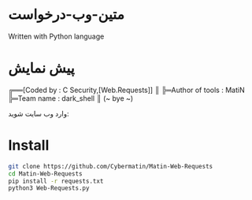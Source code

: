 # متین-وب-درخواست
Written with Python language
# پیش نمایش
╔══[Coded by : C Security,[Web.Requests]]
    ║
    ╠═Author of tools : MatiN
    ╠═Team name : dark_shell
    ║
    (~ bye ~)

 وارد وب سایت شوید:
# Install
```bash
git clone https://github.com/Cybermatin/Matin-Web-Requests
cd Matin-Web-Requests
pip install -r requests.txt
python3 Web-Requests.py
```
